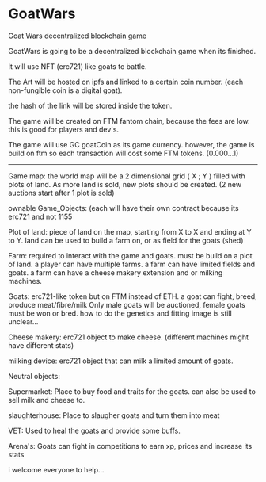 # GoatWars
Goat Wars decentralized blockchain game


GoatWars is going to be a decentralized blockchain game when its finished.

It will use NFT (erc721) like goats to battle. 

The Art will be hosted on ipfs and linked to a certain coin number. (each non-fungible coin is a digital goat).

the hash of the link will be stored inside the token.

The game will be created on FTM fantom chain, because the fees are low. this is good for players and dev's.

The game will use GC goatCoin as its game currency. however, the game is build on ftm so each transaction will cost some FTM tokens. (0.000...1)

----------------------------------------------------------------------------------------------------------------------------------------------
Game map:       the world map will be a 2 dimensional grid ( X ; Y ) filled with plots of land. As more land is sold, new plots should be created.
                (2 new auctions start after 1 plot is sold)

ownable Game_Objects: 
(each will have their own contract because its erc721 and not 1155

  Plot of land:  piece of land on the map, starting from X to X and ending at Y to Y.
               land can be used to build a farm on, or as field for the goats (shed)
               
               
  Farm:          required to interact with the game and goats. must be build on a plot of land. 
                 a player can have multiple farms. a farm can have limited fields and goats.
                 a farm can have a cheese makery extension and or milking machines.
               

  Goats:        erc721-like token but on FTM instead of ETH. a goat can fight, breed, produce meat/fibre/milk
                Only male goats will be auctioned, female goats must be won or bred.
                how to do the genetics and fitting image is still unclear...
              

Cheese makery: erc721 object to make cheese. (different machines might have different stats)

milking device: erc721 object that can milk a limited amount of goats.


Neutral objects:

Supermarket:    Place to buy food and traits for the goats. can also be used to sell milk and cheese to.

slaughterhouse: Place to slaugher goats and turn them into meat

VET:            Used to heal the goats and provide some buffs.

Arena's:         Goats can fight in competitions to earn xp, prices and increase its stats


i welcome everyone to help...


